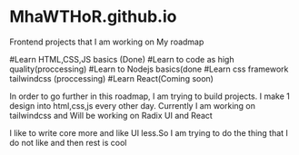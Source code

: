 # MhaWTHoR.github.io
Frontend projects that I am working on
My roadmap

#Learn HTML,CSS,JS basics (Done)
#Learn to code as high quality(proccessing)
#Learn to Nodejs basics(done
#Learn css framework tailwindcss (proccessing)
#Learn React(Coming soon)

In order to go further in this roadmap, I am trying to build projects.
I make 1 design into html,css,js every other day.
Currently I am working on tailwindcss and Will be working on Radix UI and React

I like to write core more and like UI less.So I am trying to do the thing
that I do not like and then rest is cool
